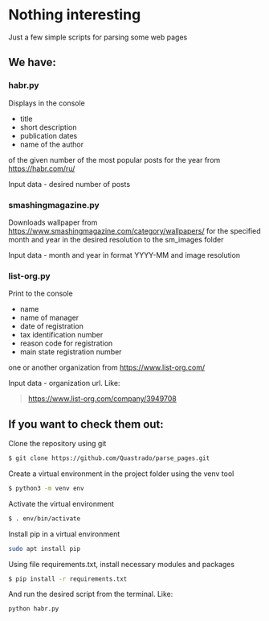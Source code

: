 # Nothing interesting

Just a few simple scripts for parsing some web pages

## We have:

### habr.py

Displays in the console 

- title 
- short description 
- publication dates
- name of the author 

of the given number of the most popular posts for the year from https://habr.com/ru/

Input data - desired number of posts

### smashingmagazine.py

Downloads wallpaper from https://www.smashingmagazine.com/category/wallpapers/ for the specified month and year in the desired resolution to the sm_images folder

Input data - month and year in format YYYY-MM and image resolution

### list-org.py

Print to the console

- name
- name of manager
- date of registration
- tax identification number
- reason code for registration
- main state registration number

one or another organization from https://www.list-org.com/

Input data - organization url. Like:
> https://www.list-org.com/company/3949708


## If you want to check them out:

Clone the repository using git
```bash
$ git clone https://github.com/Quastrado/parse_pages.git
```
Create a virtual environment in the project folder using the venv tool
```bash
$ python3 -m venv env
```
Activate the virtual environment
```bash
$ . env/bin/activate
```
Install pip in a virtual environment
```bash
sudo apt install pip
```
Using file requirements.txt, install neсessary modules and packages
```bash
$ pip install -r requirements.txt
```

And run the desired script from the terminal. Like:
```bash
python habr.py
```




